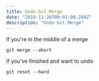 ```yaml
---
title: Undo Git Merge
date: "2019-11-26T00:01:00.284Z"
description: "Undo Git Merge"
---
```


If you're in the middle of a merge
```
git merge --abort
````

If you've finished and want to undo

```
git reset --hard 
```
